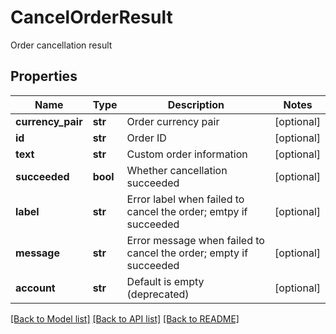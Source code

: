 # CancelOrderResult

Order cancellation result
## Properties
Name | Type | Description | Notes
------------ | ------------- | ------------- | -------------
**currency_pair** | **str** | Order currency pair | [optional] 
**id** | **str** | Order ID | [optional] 
**text** | **str** | Custom order information | [optional] 
**succeeded** | **bool** | Whether cancellation succeeded | [optional] 
**label** | **str** | Error label when failed to cancel the order; emtpy if succeeded | [optional] 
**message** | **str** | Error message when failed to cancel the order; empty if succeeded | [optional] 
**account** | **str** | Default is empty (deprecated) | [optional] 

[[Back to Model list]](../README.md#documentation-for-models) [[Back to API list]](../README.md#documentation-for-api-endpoints) [[Back to README]](../README.md)


